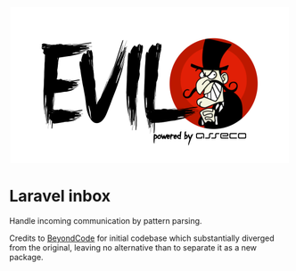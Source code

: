 <p align="center"><a href="https://see.asseco.com" target="_blank"><img src="https://github.com/asseco-voice/art/blob/main/evil_logo.png" width="500"></a></p>

# Laravel inbox

Handle incoming communication by pattern parsing.

Credits to [BeyondCode](https://github.com/beyondcode/laravel-mailbox) for
initial codebase which substantially diverged from the original, leaving
no alternative than to separate it as a new package.
